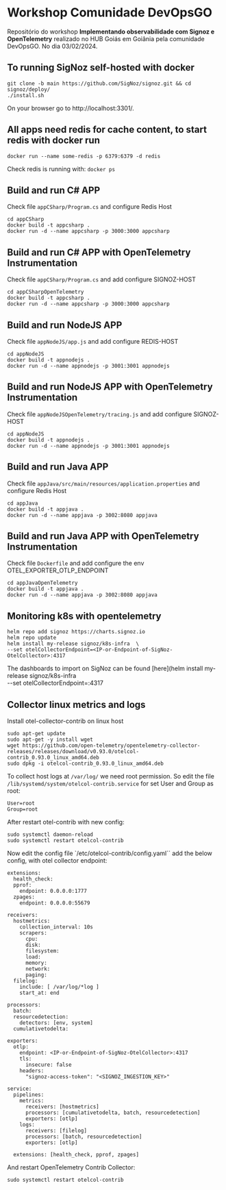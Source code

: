 # Workshop Comunidade DevOpsGO

Repositório do workshop **Implementando observabilidade com Signoz e OpenTelemetry** realizado no HUB Goiás em Goiânia pela comunidade DevOpsGO. No dia 03/02/2024. 

## To running SigNoz self-hosted with docker

```
git clone -b main https://github.com/SigNoz/signoz.git && cd signoz/deploy/
./install.sh
```

On your browser go to http://localhost:3301/.

## All apps need redis for cache content, to start redis with docker run

`docker run --name some-redis -p 6379:6379 -d redis`

Check redis is running with: `docker ps`

## Build and run C# APP 

Check file `appCSharp/Program.cs` and configure Redis Host

```
cd appCSharp
docker build -t appcsharp .
docker run -d --name appcsharp -p 3000:3000 appcsharp
```

## Build and run C# APP with OpenTelemetry Instrumentation

Check file `appCSharp/Program.cs` and add configure SIGNOZ-HOST

```
cd appCSharpOpenTelemetry
docker build -t appcsharp .
docker run -d --name appcsharp -p 3000:3000 appcsharp
```

## Build and run NodeJS APP 

Check file `appNodeJS/app.js` and add configure REDIS-HOST

```
cd appNodeJS
docker build -t appnodejs .
docker run -d --name appnodejs -p 3001:3001 appnodejs
```
## Build and run NodeJS APP with OpenTelemetry Instrumentation

Check file `appNodeJSOpenTelemetry/tracing.js` and add configure SIGNOZ-HOST

```
cd appNodeJS
docker build -t appnodejs .
docker run -d --name appnodejs -p 3001:3001 appnodejs
```

## Build and run Java APP 

Check file `appJava/src/main/resources/application.properties` and configure Redis Host

```
cd appJava
docker build -t appjava .
docker run -d --name appjava -p 3002:8080 appjava
```

## Build and run Java APP with OpenTelemetry Instrumentation

Check file `Dockerfile` and add configure the env OTEL_EXPORTER_OTLP_ENDPOINT

```
cd appJavaOpenTelemetry
docker build -t appjava .
docker run -d --name appjava -p 3002:8080 appjava
```

## Monitoring k8s with opentelemetry

```
helm repo add signoz https://charts.signoz.io
helm repo update
helm install my-release signoz/k8s-infra  \
--set otelCollectorEndpoint=<IP-or-Endpoint-of-SigNoz-OtelCollector>:4317
```

The dashboards to import on SigNoz can be found [here](helm install my-release signoz/k8s-infra  \
--set otelCollectorEndpoint=<IP-or-Endpoint-of-SigNoz-OtelCollector>:4317


## Collector linux metrics and logs

Install otel-collector-contrib on linux host

```
sudo apt-get update
sudo apt-get -y install wget
wget https://github.com/open-telemetry/opentelemetry-collector-releases/releases/download/v0.93.0/otelcol-contrib_0.93.0_linux_amd64.deb
sudo dpkg -i otelcol-contrib_0.93.0_linux_amd64.deb
```
To collect host logs at `/var/log/` we need root permission. So edit the file `/lib/systemd/system/otelcol-contrib.service` for set User and Group as root:

```
User=root
Group=root
```

After restart otel-contrib with new config:

```
sudo systemctl daemon-reload
sudo systemctl restart otelcol-contrib
```

Now edit the config file `/etc/otelcol-contrib/config.yaml`` add the below config, with otel collector endpoint:


```
extensions:
  health_check:
  pprof:
    endpoint: 0.0.0.0:1777
  zpages:
    endpoint: 0.0.0.0:55679

receivers:
  hostmetrics:
    collection_interval: 10s
    scrapers:
      cpu:
      disk:
      filesystem:
      load:
      memory:
      network:
      paging:
  filelog:
    include: [ /var/log/*log ]
    start_at: end

processors:
  batch:
  resourcedetection:
    detectors: [env, system]
  cumulativetodelta:

exporters:
  otlp:
    endpoint: <IP-or-Endpoint-of-SigNoz-OtelCollector>:4317
    tls:
      insecure: false
    headers:
      "signoz-access-token": "<SIGNOZ_INGESTION_KEY>"

service:
  pipelines:
    metrics:
      receivers: [hostmetrics]
      processors: [cumulativetodelta, batch, resourcedetection]
      exporters: [otlp]
    logs:
      receivers: [filelog]
      processors: [batch, resourcedetection]
      exporters: [otlp]

  extensions: [health_check, pprof, zpages]

```

And restart OpenTelemetry Contrib Collector:

```
sudo systemctl restart otelcol-contrib
```